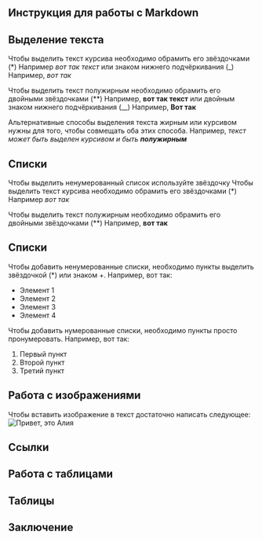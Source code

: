 ## Инструкция для работы с Markdown

## Выделение текста

Чтобы выделить текст курсива необходимо обрамить его звёздочками (*) Например *вот так текст* или знаком нижнего подчёркивания (_) Например, _вот так_

Чтобы выделить текст полужирным необходимо обрамить его двойными звёздочками (**) Например, **вот так текст** или двойным знаком нижнего подчёркивания (__) Например, __Вот так__

Альтернативные способы выделения текста жирным или курсивом нужны для того, чтобы совмещать оба этих способа. Например, _текст может быть выделен курсивом и быть **полужирным**_ 

## Списки

Чтобы выделить ненумерованный список используйте звёздочку
Чтобы выделить текст курсива необходимо обрамить его звёздочками (*) Например *вот так*

Чтобы выделить текст полужирным необходимо обрамить его двойными звёздочками (**) Например, **вот так**

## Списки

Чтобы добавить ненумерованные списки, необходимо пункты выделить звёздочкой (*) или знаком +. Например, вот так:

* Элемент 1
* Элемент 2
* Элемент 3
* Элемент 4

Чтобы добавить нумерованные списки, необходимо пункты просто пронумеровать. Например, вот так:

1. Первый пункт
2. Второй пункт
3. Третий пункт

## Работа с изображениями

Чтобы вставить изображение в текст достаточно написать следующее: 
![Привет, это Алия](Alia.jpg)

## Ссылки

## Работа с таблицами

## Таблицы

## Заключение

